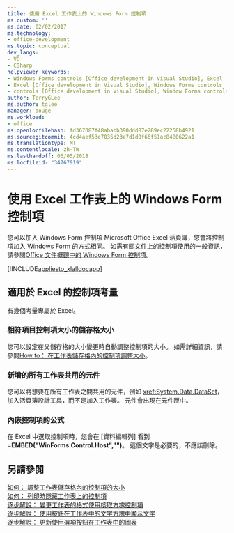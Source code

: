 ```yaml
---
title: 使用 Excel 工作表上的 Windows Form 控制項
ms.custom: ''
ms.date: 02/02/2017
ms.technology:
- office-development
ms.topic: conceptual
dev_langs:
- VB
- CSharp
helpviewer_keywords:
- Windows Forms controls [Office development in Visual Studio], Excel
- Excel [Office development in Visual Studio], Windows Forms controls
- controls [Office development in Visual Studio], Window Forms controls
author: TerryGLee
ms.author: tglee
manager: douge
ms.workload:
- office
ms.openlocfilehash: fd367087f48ababb390ddd87e289ec22258b4921
ms.sourcegitcommit: 4cd4aef53e7035d23e7d1d0f66f51ac8480622a1
ms.translationtype: MT
ms.contentlocale: zh-TW
ms.lasthandoff: 06/05/2018
ms.locfileid: "34767919"
---
```

# <a name="use-windows-forms-controls-on-excel-worksheets"></a>使用 Excel 工作表上的 Windows Form 控制項
  您可以加入 Windows Form 控制項 Microsoft Office Excel 活頁簿，您會將控制項加入 Windows Form 的方式相同。 如需有關文件上的控制項使用的一般資訊，請參閱[Office 文件概觀中的 Windows Form 控制項](../vsto/windows-forms-controls-on-office-documents-overview.md)。  
  
 [!INCLUDE[appliesto_xlalldocapp](../vsto/includes/appliesto-xlalldocapp-md.md)]  
  
## <a name="control-considerations-for-excel"></a>適用於 Excel 的控制項考量  
 有幾個考量專屬於 Excel。  
  
### <a name="match-control-size-to-cell-size"></a>相符項目控制項大小的儲存格大小  
 您可以設定在父儲存格的大小變更時自動調整控制項的大小。 如需詳細資訊，請參閱[How to： 在工作表儲存格內的控制項調整大小](../vsto/how-to-resize-controls-within-worksheet-cells.md)。  
  
### <a name="add-components-that-are-shared-by-all-worksheets"></a>新增的所有工作表共用的元件  
 您可以將想要在所有工作表之間共用的元件，例如 <xref:System.Data.DataSet>，加入活頁簿設計工具，而不是加入工作表。 元件會出現在元件匣中。  
  
### <a name="formula-for-embedding-controls"></a>內嵌控制項的公式  
 在 Excel 中選取控制項時，您會在 [資料編輯列]  看到 **=EMBED("WinForms.Control.Host","")**。 這個文字是必要的，不應該刪除。  
  
## <a name="see-also"></a>另請參閱  
 [如何： 調整工作表儲存格內的控制項的大小](../vsto/how-to-resize-controls-within-worksheet-cells.md)   
 [如何： 列印時隱藏工作表上的控制項](../vsto/how-to-hide-controls-on-worksheets-when-printing.md)   
 [逐步解說： 變更工作表的格式使用核取方塊控制項](../vsto/walkthrough-changing-worksheet-formatting-using-checkbox-controls.md)   
 [逐步解說： 使用按鈕在工作表中的文字方塊中顯示文字](../vsto/walkthrough-displaying-text-in-a-text-box-in-a-worksheet-using-a-button.md)   
 [逐步解說： 更新使用選項按鈕在工作表中的圖表](../vsto/walkthrough-updating-a-chart-in-a-worksheet-using-radio-buttons.md)  
  
  